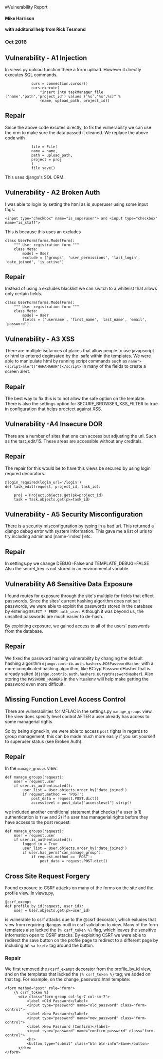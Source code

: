 #Vulnerability Report
#### Mike Harrison
#### with additonal help from Rick Tesmond

### Oct 2016

## Vulnerability - A1 Injection
In views.py upload function there a form upload. However it directly executes SQL commands.
```
            curs = connection.cursor()
            curs.execute(
                "insert into taskManager_file ('name','path','project_id') values ('%s','%s',%s)" %
                (name, upload_path, project_id))
```

## Repair
Since the above code excutes directly, to fix the vulnerability we can use the orm to make sure the data passed it cleaned.
We replace the above code with
```
            file = File(
            name = name,
            path = upload_path,
            project = proj
            )
            file.save()
```

This uses django's SQL ORM.

## Vulnerability - A2 Broken Auth
I was able to login by setting the html as is_superuser using some input tags.
```
<input type="checkbox" name="is_superuser"> and <input type="checkbox" name="is_staff">
```
This is because this uses an excludes
```
class UserForm(forms.ModelForm):
    """ User registration form """
    class Meta:
        model = User
        exclude = ['groups', 'user_permissions', 'last_login', 'date_joined', 'is_active']
```

## Repair
Instead of using a excludes blacklist we can switch to a whitelist that allows only certain fields.
```
class UserForm(forms.ModelForm):
    """ User registration form """
    class Meta:
        model = User
        fields = ('username', 'first_name', 'last_name', 'email', 'password')
```

## Vulnerability - A3 XSS
There are multiple isntances of places that allow people to use javapscript or html to entered
deginsated by the |safe within the templates.
We were able to manipulate html by running script commands such as `name"><script>alert("HAHAHAHAH")</script>` in many of the fields to create a screen alert.

## Repair
The best way to fix this is to not allow the safe option on the template.
There is also the settings option for SECURE_BROWSER_XSS_FILTER to true in configuration that helps proctect against XSS.

## Vulnerability -A4 Insecure DOR
There are a number of sites that one can access but adjusting the url.
Such as the tast_edit/15. These areas are accessible without any creditals.

## Repair
The repair for this would be to have this views be secured by using login requred decorators.

```
@login_required(login_url='/login')
def task_edit(request, project_id, task_id):

    proj = Project.objects.get(pk=project_id)
    task = Task.objects.get(pk=task_id)
```

## Vulnerability - A5 Security Misconfiguration
There is a security misconfiguration by typing in a bad url. This returned a django debug error with
system information.
This gave me a list of urls to try including admin and [name-'index'] etc.

## Repair
In settings.py we change DEBUG=False and TEMPLATE_DEBUG=FALSE
Also the secret_key is not stored in an environmental variable.

## Vulnerability A6 Sensitive Data Exposure
I found routes for exposure through the site's multiple for fields that effect passwords. Since the sites' current hashing algorithm does not salt passwords, we were able to exploit the passwords stored in the database by entering `SELECT * FROM auth_user`. Although it was beyond us, the unsalted passwords are much easier to de-hash.

By exploiting exposure, we gained access to all of the users' passwords from the database.

## Repair
We fixed the password hashing vulnerability by changing the default hashing algorithm `django.contrib.auth.hashers.MD5PasswordHasher` with a more complicated hashing algorithm, like BCryptPasswordHasher that is already salted (`django.contrib.auth.hashers.BCryptPasswordHasher`). Also storing the `PASSWORD_HASHERS` in the virtualenv will help make getting the password even more difficult.

## Missing Function Level Access Control
There are vulnerabilities for MFLAC in the settings.py `manage_groups` view. The view does specify level control AFTER a user already has access to some managerial rights.

So by being signed-in, we were able to access `post` rights in regards to group management; this can be made much more easily if you set yourself to superuser status (see Broken Auth).

## Repair
In the `manage_groups` view:
```
def manage_groups(request):
    user = request.user
    if user.is_authenticated():
        user_list = User.objects.order_by('date_joined')
        if request.method == 'POST':
            post_data = request.POST.dict()
            accesslevel = post_data["accesslevel"].strip()
```
we included another conditional statement that checks if a user is 1) authentication is `True` and 2) if a user has managerial rights before they have access to the post request:
```
def manage_groups(request):
    user = request.user
    if user.is_authenticated():
        logged_in = True
        user_list = User.objects.order_by('date_joined')
        if user.has_perm('can_manage_group'):
            if request.method == 'POST':
                post_data = request.POST.dict()
```
## Cross Site Request Forgery
Found exposure to CSRF attacks on many of the forms on the site and the profile view. In views.py,
```
@csrf_exempt
def profile_by_id(request, user_id):
    user = User.objects.get(pk=user_id)
```
is vulnerable to csrf attacks due to the @csrf decorator, which exludes that view from requiring djangos built in csrf validation to view. Many of the form templates also lacked the `{% csrf_token %}` flag, which leaves the sensitive information open to CSRF attacks.
By exploiting CSRF we were able to redirect the save button on the profile page to redirect to a different page by including an `<a href>` tag around the button.

### Repair
We first removed the `@csrf_exempt` decorator from the profile_by_id view, and on the templates that lacked the `{% csrf_token %}` tag; we added on that tag. For example, on the change_password.html template:
```
<form method="post" role="form">
    {% csrf_token %}
      <div class="form-group col-lg-7 col-sm-7">
          <label >Old Password</label>
          <input type="password" name="old_password" class="form-control">
          <label >New Password</label>
          <input type="password" name="new_password" class="form-control">
          <label >New Password (Confirm)</label>
          <input type="password" name="confirm_password" class="form-control">
          <hr>
          <button type="submit" class="btn btn-info">Save</button>
      </div>
</form>
```

